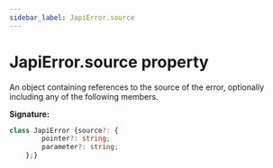 ```yaml
---
sidebar_label: JapiError.source
---
```

# JapiError.source property

An object containing references to the source of the error, optionally including any of the following members.

**Signature:**

```typescript
class JapiError {source?: {
        pointer?: string;
        parameter?: string;
    };}
```
